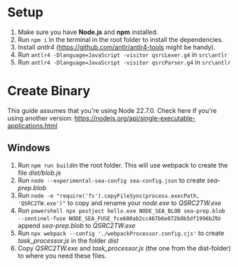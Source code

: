 # Setup

 1. Make sure you have **Node.js** and **npm** installed.
 2. Run `npm i` in the terminal in the root folder to install the dependencies.
 3. Install *antlr4* (https://github.com/antlr/antlr4-tools might be handy).
 4. Run `antlr4 -Dlanguage=JavaScript -visitor qsrcLexer.g4` in `src\antlr`
 5. Run `antlr4 -Dlanguage=JavaScript -visitor qsrcParser.g4` in `src\antlr`

# Create Binary
This guide assumes that you're using Node 22.7.0. 
Check here if you're using another version: https://nodejs.org/api/single-executable-applications.html
## Windows
1. Run `npm run build`in the root folder. This will use webpack to create the file *dist/blob.js*
2. Run `node --experimental-sea-config sea-config.json` to create *sea-prep.blob*
3. Run `node -e "require('fs').copyFileSync(process.execPath, 'QSRC2TW.exe')"` to copy and rename your *node.exe* to *QSRC2TW.exe*
4. Run `powershell
npx postject hello.exe NODE_SEA_BLOB sea-prep.blob --sentinel-fuse NODE_SEA_FUSE_fce680ab2cc467b6e072b8b5df1996b2`to append *sea-prep.blob* to *QSRC2TW.exe*
5. Run `npx webpack --config './webpackProcessor.config.cjs'` to create *task_processor.js* in the folder *dist*
6. Copy *QSRC2TW.exe* and *task_processor.js* (the one from the dist-folder) to where you need these files.
